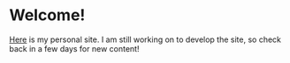 # Welcome!

[Here](https://nathan-t4.github.io/) is my personal site. I am still working on to develop the site, so check back in a few days for new content!

